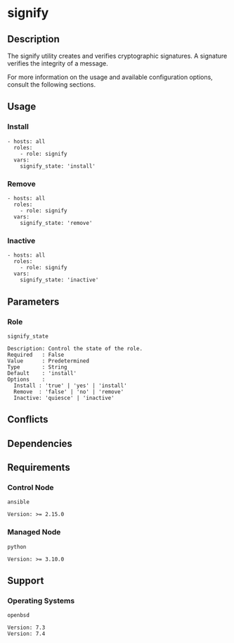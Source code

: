 # signify

## Description

The signify utility creates and verifies cryptographic signatures. A signature
verifies the integrity of a message.

For more information on the usage and available configuration options,
consult the following sections.

## Usage

### Install

```
- hosts: all
  roles:
    - role: signify
  vars:
    signify_state: 'install'
```

### Remove

```
- hosts: all
  roles:
    - role: signify
  vars:
    signify_state: 'remove'
```

### Inactive

```
- hosts: all
  roles:
    - role: signify
  vars:
    signify_state: 'inactive'
```

## Parameters

### Role

`signify_state`

    Description: Control the state of the role.
    Required   : False
    Value      : Predetermined
    Type       : String
    Default    : 'install'
    Options    :
      Install : 'true' | 'yes' | 'install'
      Remove  : 'false' | 'no' | 'remove'
      Inactive: 'quiesce' | 'inactive'

## Conflicts

## Dependencies

## Requirements

### Control Node

`ansible`

    Version: >= 2.15.0

### Managed Node

`python`

    Version: >= 3.10.0

## Support

### Operating Systems

`openbsd`

    Version: 7.3
    Version: 7.4
